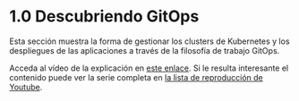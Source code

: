 # 1.0 Descubriendo GitOps

Esta sección muestra la forma de gestionar los clusters de Kubernetes y los despliegues de las aplicaciones a través de la filosofía de trabajo GitOps.

Acceda al vídeo de la explicación en [este enlace](https://www.youtube.com/watch?v=KYaoj5-AdIQ). Si le resulta interesante el contenido puede ver la serie completa en [la lista de reproducción de Youtube](https://www.youtube.com/playlist?list=PLuQL-CB_D1E7gRzUGlchvvmGDF1rIiWkj).